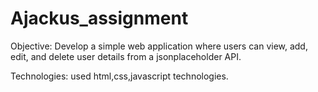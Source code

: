 # Ajackus_assignment

Objective:
Develop a simple web application where users can view, add, edit, and delete user details from a jsonplaceholder API.


Technologies:
used html,css,javascript technologies.

